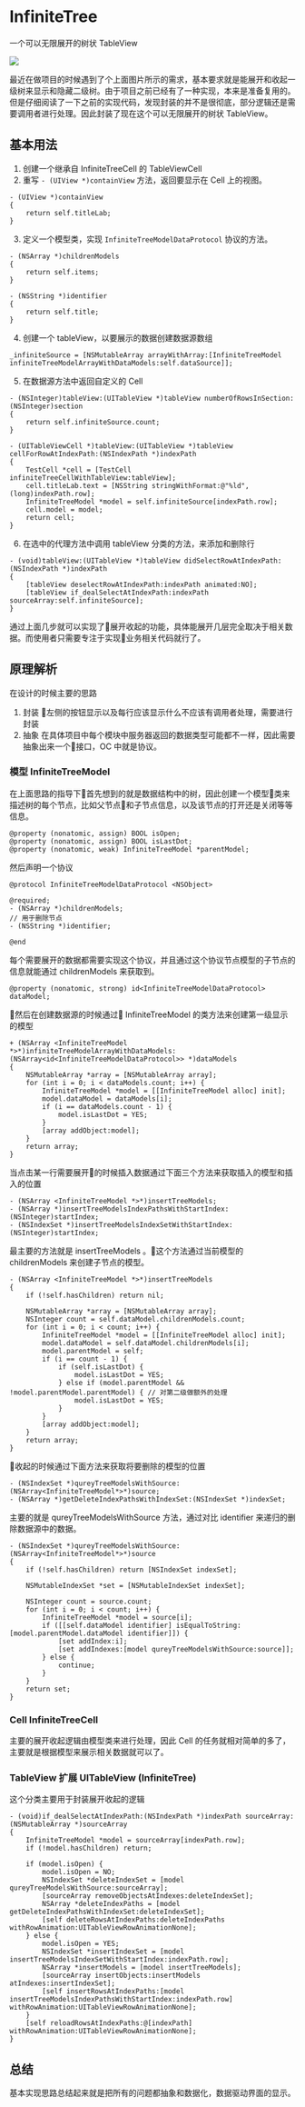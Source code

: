 # InfiniteTree
一个可以无限展开的树状 TableView

![](./mygif.gif)

最近在做项目的时候遇到了个上面图片所示的需求，基本要求就是能展开和收起一级树来显示和隐藏二级树。由于项目之前已经有了一种实现，本来是准备复用的。但是仔细阅读了一下之前的实现代码，发现封装的并不是很彻底，部分逻辑还是需要调用者进行处理。因此封装了现在这个可以无限展开的树状 TableView。

## 基本用法

1. 创建一个继承自 InfiniteTreeCell 的 TableViewCell
2. 重写 `- (UIView *)containView` 方法，返回要显示在 Cell 上的视图。

```
- (UIView *)containView
{
    return self.titleLab;
}
```
3. 定义一个模型类，实现 `InfiniteTreeModelDataProtocol` 协议的方法。

```
- (NSArray *)childrenModels
{
    return self.items;
}

- (NSString *)identifier
{
    return self.title;
}
```
4. 创建一个 tableView，以要展示的数据创建数据源数组 

```
_infiniteSource = [NSMutableArray arrayWithArray:[InfiniteTreeModel infiniteTreeModelArrayWithDataModels:self.dataSource]];
```

5. 在数据源方法中返回自定义的 Cell

```
- (NSInteger)tableView:(UITableView *)tableView numberOfRowsInSection:(NSInteger)section
{
    return self.infiniteSource.count;
}

- (UITableViewCell *)tableView:(UITableView *)tableView cellForRowAtIndexPath:(NSIndexPath *)indexPath
{
    TestCell *cell = [TestCell infiniteTreeCellWithTableView:tableView];
    cell.titleLab.text = [NSString stringWithFormat:@"%ld", (long)indexPath.row];
    InfiniteTreeModel *model = self.infiniteSource[indexPath.row];
    cell.model = model;
    return cell;
}
```

6. 在选中的代理方法中调用 tableView 分类的方法，来添加和删除行

```
- (void)tableView:(UITableView *)tableView didSelectRowAtIndexPath:(NSIndexPath *)indexPath
{
    [tableView deselectRowAtIndexPath:indexPath animated:NO];
    [tableView if_dealSelectAtIndexPath:indexPath sourceArray:self.infiniteSource];
}
```

通过上面几步就可以实现了展开收起的功能，具体能展开几层完全取决于相关数据。而使用者只需要专注于实现业务相关代码就行了。

## 原理解析
在设计的时候主要的思路
1. 封装 
    左侧的按钮显示以及每行应该显示什么不应该有调用者处理，需要进行封装
2. 抽象
    在具体项目中每个模块中服务器返回的数据类型可能都不一样，因此需要抽象出来一个接口，OC 中就是协议。

### 模型 InfiniteTreeModel
在上面思路的指导下首先想到的就是数据结构中的树，因此创建一个模型类来描述树的每个节点，比如父节点和子节点信息，以及该节点的打开还是关闭等等信息。

```
@property (nonatomic, assign) BOOL isOpen;
@property (nonatomic, assign) BOOL isLastDot;
@property (nonatomic, weak) InfiniteTreeModel *parentModel;
```

然后声明一个协议

```
@protocol InfiniteTreeModelDataProtocol <NSObject>

@required;
- (NSArray *)childrenModels;
// 用于删除节点
- (NSString *)identifier;

@end
```

每个需要展开的数据都需要实现这个协议，并且通过这个协议节点模型的子节点的信息就能通过 childrenModels 来获取到。

```
@property (nonatomic, strong) id<InfiniteTreeModelDataProtocol> dataModel;
```

然后在创建数据源的时候通过 InfiniteTreeModel 的类方法来创建第一级显示的模型

```
+ (NSArray <InfiniteTreeModel *>*)infiniteTreeModelArrayWithDataModels:(NSArray<id<InfiniteTreeModelDataProtocol>> *)dataModels
{
    NSMutableArray *array = [NSMutableArray array];
    for (int i = 0; i < dataModels.count; i++) {
        InfiniteTreeModel *model = [[InfiniteTreeModel alloc] init];
        model.dataModel = dataModels[i];
        if (i == dataModels.count - 1) {
            model.isLastDot = YES;
        }
        [array addObject:model];
    }
    return array;
}
```

当点击某一行需要展开的时候插入数据通过下面三个方法来获取插入的模型和插入的位置

```
- (NSArray <InfiniteTreeModel *>*)insertTreeModels;
- (NSArray *)insertTreeModelsIndexPathsWithStartIndex:(NSInteger)startIndex;
- (NSIndexSet *)insertTreeModelsIndexSetWithStartIndex:(NSInteger)startIndex;
```
最主要的方法就是 insertTreeModels 。这个方法通过当前模型的 childrenModels 来创建子节点的模型。

```
- (NSArray <InfiniteTreeModel *>*)insertTreeModels
{
    if (!self.hasChildren) return nil;
    
    NSMutableArray *array = [NSMutableArray array];
    NSInteger count = self.dataModel.childrenModels.count;
    for (int i = 0; i < count; i++) {
        InfiniteTreeModel *model = [[InfiniteTreeModel alloc] init];
        model.dataModel = self.dataModel.childrenModels[i];
        model.parentModel = self;
        if (i == count - 1) {
            if (self.isLastDot) {
                model.isLastDot = YES;
            } else if (model.parentModel && !model.parentModel.parentModel) { // 对第二级做额外的处理
                model.isLastDot = YES;
            }
        }
        [array addObject:model];
    }
    return array;
}

```

收起的时候通过下面方法来获取将要删除的模型的位置

```
- (NSIndexSet *)qureyTreeModelsWithSource:(NSArray<InfiniteTreeModel*>*)source;
- (NSArray *)getDeleteIndexPathsWithIndexSet:(NSIndexSet *)indexSet;
```

主要的就是 qureyTreeModelsWithSource 方法，通过对比 identifier 来递归的删除数据源中的数据。

```
- (NSIndexSet *)qureyTreeModelsWithSource:(NSArray<InfiniteTreeModel*>*)source
{
    if (!self.hasChildren) return [NSIndexSet indexSet];
    
    NSMutableIndexSet *set = [NSMutableIndexSet indexSet];

    NSInteger count = source.count;
    for (int i = 0; i < count; i++) {
        InfiniteTreeModel *model = source[i];
        if ([[self.dataModel identifier] isEqualToString:[model.parentModel.dataModel identifier]]) {
            [set addIndex:i];
            [set addIndexes:[model qureyTreeModelsWithSource:source]];
        } else {
            continue;
        }
    }
    return set;
}
```

### Cell InfiniteTreeCell
主要的展开收起逻辑由模型类来进行处理，因此 Cell 的任务就相对简单的多了，主要就是根据模型来展示相关数据就可以了。

### TableView 扩展 UITableView (InfiniteTree)

这个分类主要用于封装展开收起的逻辑

```
- (void)if_dealSelectAtIndexPath:(NSIndexPath *)indexPath sourceArray:(NSMutableArray *)sourceArray
{
    InfiniteTreeModel *model = sourceArray[indexPath.row];
    if (!model.hasChildren) return;
    
    if (model.isOpen) {
        model.isOpen = NO;
        NSIndexSet *deleteIndexSet = [model qureyTreeModelsWithSource:sourceArray];
        [sourceArray removeObjectsAtIndexes:deleteIndexSet];
        NSArray *deleteIndexPaths = [model getDeleteIndexPathsWithIndexSet:deleteIndexSet];
        [self deleteRowsAtIndexPaths:deleteIndexPaths withRowAnimation:UITableViewRowAnimationNone];
    } else {
        model.isOpen = YES;
        NSIndexSet *insertIndexSet = [model insertTreeModelsIndexSetWithStartIndex:indexPath.row];
        NSArray *insertModels = [model insertTreeModels];
        [sourceArray insertObjects:insertModels atIndexes:insertIndexSet];
        [self insertRowsAtIndexPaths:[model insertTreeModelsIndexPathsWithStartIndex:indexPath.row] withRowAnimation:UITableViewRowAnimationNone];
    }
    [self reloadRowsAtIndexPaths:@[indexPath] withRowAnimation:UITableViewRowAnimationNone];
}
```

## 总结
基本实现思路总结起来就是把所有的问题都抽象和数据化，数据驱动界面的显示。

